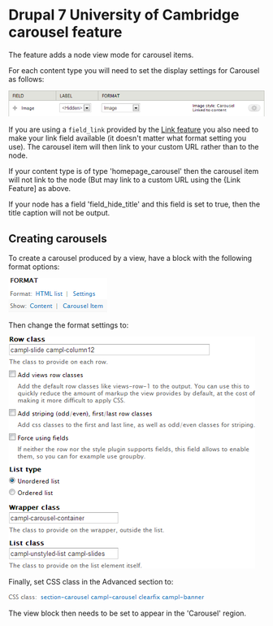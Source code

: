 Drupal 7 University of Cambridge carousel feature
=================================================

The feature adds a node view mode for carousel items.

For each content type you will need to set the display settings for Carousel as follows:

![Carousel display configuration](doc/carousel_display.png)

If you are using a `field_link` provided by the [Link feature](https://github.com/misd-service-development/drupal-feature-link) you also need to make your link field available (it doesn't matter what format setting you use). The carousel item will then link to your custom URL rather than to the node.

If your content type is of type 'homepage_carousel' then the carousel item will not link to the node (But may link to a custom URL using the {Link Feature] as above.

If your node has a field 'field_hide_title' and this field is set to true, then the title caption will not be output.

Creating carousels
------------------

To create a carousel produced by a view, have a block with the following format options:

![Format options](doc/view_format.png)

Then change the format settings to:

![Format settings](doc/view_style_options.png)

Finally, set CSS class in the Advanced section to:

![CSS class](doc/view_advanced_css.png)

The view block then needs to be set to appear in the 'Carousel' region.
